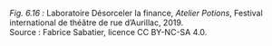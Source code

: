 *Fig. 6.16 :* Laboratoire Désorceler la finance, *Atelier Potions*, Festival international de théâtre de rue d’Aurillac, 2019.  
Source : Fabrice Sabatier, licence CC BY-NC-SA 4.0.